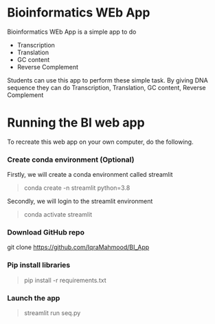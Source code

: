 # **Bioinformatics WEb App**

Bioinformatics WEb App is a simple app to do 
- Transcription
- Translation
- GC content
- Reverse Complement

Students can use this app to perform these simple task. By giving DNA sequence they can do Transcription, Translation, GC content, Reverse Complement


# Running the BI web app
 To recreate this web app on your own computer, do the following.

### Create conda environment (Optional)
Firstly, we will create a conda environment called streamlit

> conda create -n streamlit python=3.8

Secondly, we will login to the streamlit environment

> conda activate streamlit

### Download GitHub repo
git clone https://github.com/IqraMahmood/BI_App
### Pip install libraries
> pip install -r requirements.txt
### Launch the app
> streamlit run seq.py
